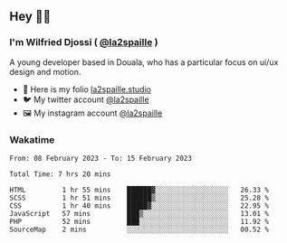 ## Hey 👋🏾
### I'm Wilfried Djossi ( <a href="https://twitter.com/la2spaille/" target="_blank">@la2spaille</a> )
A young developer based in Douala, who has a particular focus on ui/ux design and motion.

- 🎨 Here is my folio [la2spaille.studio](https://la2spaille.studio/)
- 🐦 My twitter account [@la2spaille](https://twitter.com/la2spaille/)
- 🖼 My instagram account [@la2spaille](https://www.instagram.com/la2spaille/)

### Wakatime
<!--START_SECTION:waka-->

```text
From: 08 February 2023 - To: 15 February 2023

Total Time: 7 hrs 20 mins

HTML         1 hr 55 mins    ██████▓░░░░░░░░░░░░░░░░░░   26.33 %
SCSS         1 hr 51 mins    ██████▒░░░░░░░░░░░░░░░░░░   25.28 %
CSS          1 hr 40 mins    █████▓░░░░░░░░░░░░░░░░░░░   22.95 %
JavaScript   57 mins         ███▒░░░░░░░░░░░░░░░░░░░░░   13.01 %
PHP          52 mins         ███░░░░░░░░░░░░░░░░░░░░░░   11.92 %
SourceMap    2 mins          ░░░░░░░░░░░░░░░░░░░░░░░░░   00.52 %
```

<!--END_SECTION:waka-->
<!--
**la2spaille/la2spaille** is a ✨ _special_ ✨ repository because its `README.md` (this file) appears on your GitHub profile.

Here are some ideas to get you started:

- 🔭 I’m currently working on ...
- 🌱 I’m currently learning ...
- 👯 I’m looking to collaborate on ...
- 🤔 I’m looking for help with ...
- 💬 Ask me about ...
- 📫 How to reach me: ...
- 😄 Pronouns: ...
- ⚡ Fun fact: ...
-->
